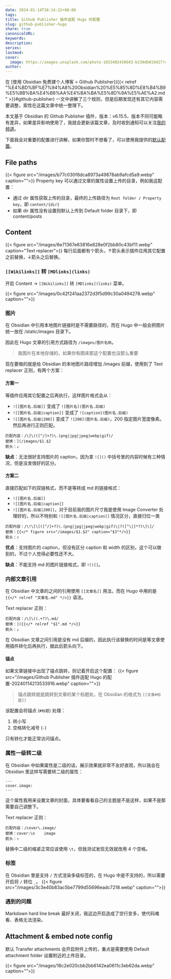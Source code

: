 ```yaml
---
date: 2024-01-14T18:14:22+08:00
tags: 
title: Github Publisher 插件适配 Hugo 的配置
slug: github-publisher-hugo
share: true
canonicalURL: 
keywords: 
description: 
series: 
lastmod: 
cover:
  image: https://images.unsplash.com/photo-1653402438643-b230db019d27?crop=entropy&cs=tinysrgb&fit=max&fm=jpg&ixid=M3wzNjAwOTd8MHwxfHNlYXJjaHw0NHx8aHVnb3xlbnwwfDB8fHwxNzA1MjI3MjkzfDA&ixlib=rb-4.0.3&q=80&w=400
author: 
---
```


在 [使用 Obsidian 免费建个人博客 > Github Publisher]({{< relref "%E4%BD%BF%E7%94%A8%20Obsidian%20%E5%85%8D%E8%B4%B9%E5%BB%BA%E4%B8%AA%E4%BA%BA%E5%8D%9A%E5%AE%A2.md" >}}#github-publisher) 一文中讲解了三个规则，但是后期发现还有其它内容需要调整，索性在这篇文章中统一整理下。

本文基于 Obsidian 的 Github Publisher 插件，版本：v6.15.5，版本不同可能略有差异，如果差异影响使用了，我就会更新该篇文章，及时收到通知可以关注[我的频道](https://t.me/evan_share)。

下面我会对重要的配置进行讲解，如果你暂时不想看了，可以使用我提供的[默认配置](https://github.com/miaogaolin/obsidian-github-publisher-hugo)。

## File paths
{{< figure src="/images/b77c030f8dca8973a49878ab9afcd5a9.webp" caption="">}}
Property key 可以通过文章的属性设置上传的目录，例如我这配置：  
- 通过 dir 属性获取上传的目录，最终的上传路径为 `Root folder / Property key`，即 `content/{dir}`
- 如果 dir 属性没有设置则默认上传到 Default folder 目录下，即 content/posts  


## Content

{{< figure src="/images/6e71367e83816e828e0f2bb80c43bf11.webp" caption="Text replacer">}}
每行后面都有个箭头，↑箭头表示插件应用其它配置之前替换，↓箭头之后替换。
### `[[Wikilinks]]` 转 `[MDlinks](links)`
开启 Content -> `[[Wikilinks]]` 转 `[MDlinks](links)` 菜单。

{{< figure src="/images/0c42f241aa2372d3f5d99c30a0494278.webp" caption="">}}

### 图片
在 Obsidian 中引用本地图片链接时是不需要路径的，而在 Hugo 中一般会把图片统一放在 /static/images 目录下。

因此在 Hugo 文章的引用方式路径为 `/images/图片名称`。

> 我图片在本地存储的，如果你有图床那这个配置也没那么重要

现在要做的就是给 Obsidian 的本地图片路径增加 /images 前缀，使用到了 Text replacer 正则，有两个方案：

#### 方案一
等插件应用其它配置之后再执行，这样图片格式会从：
- `![[图片名.后缀]]` 变成了 `![图片名](图片名.后缀)`
- `![[图片名.后缀|caption]]` 变成了 `![caption](图片名.后缀)`
- `![[图片名.后缀|200]]` 变成了 `![200](图片名.后缀)`，200 指定图片宽度像素。
然后再进行正则匹配。

```
匹配内容：/\]\(([^/]+?)\.(png|jpg|jpeg|webp|gif)/
替换：](/images/$1.$2
箭头：↓
```


**缺点**：无法很好支持图片的 caption，因为拿 `![]()` 中括号里的内容时候有三种情况，但是没发很好的区分。
#### 方案二
直接匹配如下的双链格式，而不是等转成 md 的链接格式：
- `![[图片名.后缀]]`
- `![[图片名.后缀|caption]]`
- `![[图片名.后缀|200]]`，对于目前我的图片尺寸我是使用 Image Converter 处理好的，所以不特别和 `![[图片名.后缀|caption]]` 情况区分，直接归位一类

```
匹配内容：/\!\[\[([^/]+?)\.(png|jpg|jpeg|webp|gif)\|?([^\|]*?)\]\]/
替换：{{</* figure src="/images/$1.$2" caption="$3"*/>}}
箭头：↑
```
**优点**：支持图片的 caption，但没有区分 caption 和 width 的区别，这个可以做到的，不过个人觉得必要性还不大。

**缺点**：不能支持 md 的图片链接格式，即 `!()[]`。
### 内部文章引用
在 Obsidian 中文章的之间的引用使用 `[[文章名]]` 用法，而在 Hugo 中用的是 `{{</* relref "文章名.md" */>}}` 语法。

Text replacer 正则：
```
匹配内容：/\]\((.+?)\.md/
替换：]({{</* relref "$1".md */>}}
箭头：↓
```

在 Obsidian 文章之间引用是没有 md 后缀的，因此执行该替换的时间是等文章使用插件转化后再执行，据此后箭头向下。

#### 锚点

如果文章链接中出现了锚点跳转，则记着开启这个配置：
{{< figure src="/images/Github Publisher 插件适配 Hugo 的配置-20240114213533916.webp" caption="">}}

> 锚点跳转就是跳转到文章的某个标题处，在 Obsidian 的格式为 `[[文章#标题]]`

该配置会将锚点 (`#标题`) 处理：
1.  转小写
2. 空格转化减号 (`-`)

只有转化才能正常访问锚点。
### 属性一级转二级
在 Obsidian 中如果属性是二级的话，展示效果就非常不友好直观，所以我会在 Obsidian 里这样写需要转二级的属性：
```
---
cover.image: 
---
```
这个属性我用来设置文章的封面，具体要看看自己的主题是不是这样，如果不是那需要自己调整下。

Text replacer 正则：
```
匹配内容：/cover\.image/
替换：cover:\n    image
箭头：↑
```
替换中二级的缩紧正常应该使用 `\t`，但我测试发现无效就改用 4 个空格。

###  标签
在 Obsidian 里是支持 `/` 方式渲染多级标签的，在 Hugo 中是不支持的，所以需要开启将 `/` 转位 `_`。
{{< figure src="/images/3c3e40b83ac5be7799d55696eadc7218.webp" caption="">}}

### 遇到的问题
Markdown hard line break 最好关闭，我这边开启造成了空行变多，使代码难看、表格无法渲染。

## Attachment & embed note config
默认 Transfer attachments 会开启附件上传的，重点是需要使用 Default attachment folder 设置附近的上传目录。

{{< figure src="/images/18c2e020cbb2bb6142ea0611c3eb62da.webp" caption="">}}

